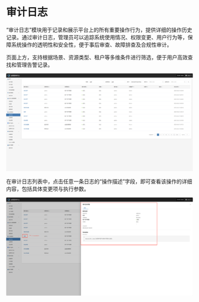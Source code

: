 # **审计日志**

“审计日志”模块用于记录和展示平台上的所有重要操作行为，提供详细的操作历史记录。通过审计日志，管理员可以追踪系统使用情况、权限变更、用户行为等，保障系统操作的透明性和安全性，便于事后审查、故障排查及合规性审计。

页面上方，支持根据场景、资源类型、租户等多维条件进行筛选，便于用户高效查找和管理告警记录。

![](./images/auditlog-1.png)

在审计日志列表中，点击任意一条日志的“操作描述”字段，即可查看该操作的详细内容，包括具体变更项与执行参数。

![](./images/auditlog-2.png)

